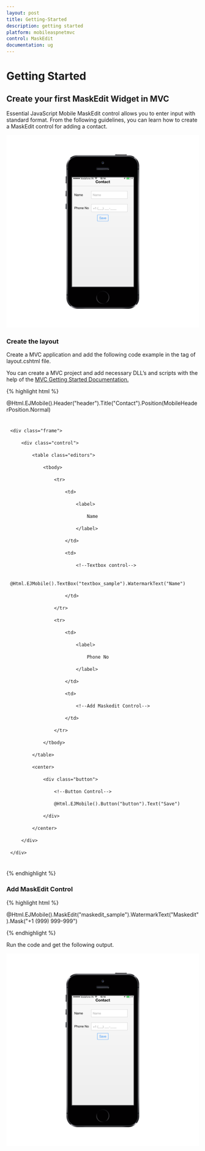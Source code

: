 ```yaml
---
layout: post
title: Getting-Started
description: getting started
platform: mobileaspnetmvc
control: MaskEdit
documentation: ug
---
```


# Getting Started

## Create your first MaskEdit Widget in MVC

Essential JavaScript Mobile MaskEdit control allows you to enter input with standard format. From the following guidelines, you can learn how to create a MaskEdit control for adding a contact.

![C:/Users/Vignesh Kumar/Desktop/screen.png](Getting-Started_images/Getting-Started_img1.png)

### Create the layout

Create a MVC application and add the following code example in the <body> tag of layout.cshtml file.

You can create a MVC project and add necessary DLL’s and scripts with the help of the [MVC Getting Started Documentation.](http://help.syncfusion.com/ug/js/default.htm)

{% highlight html %}

@Html.EJMobile().Header("header").Title("Contact").Position(MobileHeaderPosition.Normal)

<div class="sample" style="padding:10px">

    <div class="frame">

        <div class="control">

            <table class="editors">

                <tbody>

                    <tr>

                        <td>

                            <label>

                                Name

                            </label>

                        </td>

                        <td>

                            <!--Textbox control-->

                            @Html.EJMobile().TextBox("textbox_sample").WatermarkText("Name")                            

                        </td>

                    </tr>

                    <tr>

                        <td>

                            <label>

                                Phone No

                            </label>

                        </td>

                        <td>

                            <!--Add Maskedit Control-->

                        </td>

                    </tr>

                </tbody>

            </table>

            <center>

                <div class="button">

                    <!--Button Control-->

                    @Html.EJMobile().Button("button").Text("Save")                    

                </div>

            </center>

        </div>

    </div>

</div>

{% endhighlight %}

### Add MaskEdit Control

{% highlight html %}

@Html.EJMobile().MaskEdit("maskedit_sample").WatermarkText("Maskedit").Mask("+1 (999) 999-999")

{% endhighlight %}

Run the code and get the following output.

![C:/Users/Vignesh Kumar/Desktop/screen.png](Getting-Started_images/Getting-Started_img2.png)



